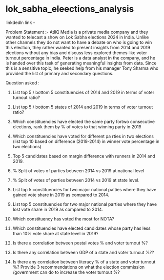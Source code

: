 # lok_sabha_eleections_analysis

linkdedln link - 

Problem Statement :-  AtliQ Media is a private media company and they wanted to telecast a show on Lok Sabha elections 2024 in India. Unlike other channels they do not want to have a debate on who is going to win this election, they rather wanted to present insights from 2014 and 2019 elections without any bias and discuss less explored themes like voter turnout percentage in India. Peter is a data analyst in the company, and he is handed over this task of generating meaningful insights from data. Since this is a sensitive topic, he seeked help from his manager Tony Sharma who provided the list of primary and secondary questions.

Question asked :

1. List top 5 / bottom 5 constituencies of 2014 and 2019 in terms of voter turnout ratio?
2. List top 5 / bottom 5 states of 2014 and 2019 in terms of voter turnout ratio?
3. Which constituencies have elected the same party fortwo consecutive elections, rank them by % of votes to that winning party in 2019
4. Which constituencies have voted for different pa rties in two elections (list top 10 based on difference (2019-2014) in winner vote percentage in two elections)
5. Top 5 candidates based on margin difference with runners in 2014 and 2019.
6. % Split of votes of parties between 2014 vs 2019 at national level
7. % Split of votes of parties between 2014 vs 2019 at state level.
8. List top 5 constituencies for two major national paIties where they have gained vote share in 2019 as compared to 2014.
9. List top 5 constituencies for two major national parties where they have lost vote share in 2019 as compared to 2014.
10. Which constituency has voted the most for NOTA?
11. Which constituencies have elected candidates whose party has less than 10% vote share at state level in 2019?
 
12. Is there a correlation between postal votes % and voter turnout %?
13. Is there any correlation between GDP of a state and voter turnout %??
14. Is there any correlation between literacy % of a state and voter turnout %?
  Provide 3 recommendations on what the election commission /government can do to increase the voter turnout %?
